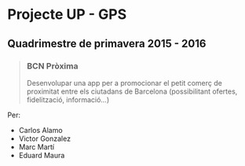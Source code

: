 # Projecte UP - GPS #
## Quadrimestre de primavera 2015 - 2016 ##

> ### BCN Pròxima ###
> Desenvolupar una app per a promocionar el petit comerç de proximitat entre els ciutadans de Barcelona (possibilitant ofertes, fidelització, informació...)

Per:
* Carlos Alamo
* Victor Gonzalez
* Marc Martí
* Eduard Maura